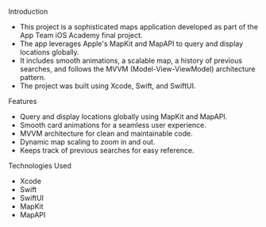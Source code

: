 Introduction
- This project is a sophisticated maps application developed as part of the App Team iOS Academy final project.
- The app leverages Apple's MapKit and MapAPI to query and display locations globally.
- It includes smooth animations, a scalable map, a history of previous searches, and follows the MVVM (Model-View-ViewModel) architecture pattern.
- The project was built using Xcode, Swift, and SwiftUI.

Features
- Query and display locations globally using MapKit and MapAPI.
- Smooth card animations for a seamless user experience.
- MVVM architecture for clean and maintainable code.
- Dynamic map scaling to zoom in and out.
- Keeps track of previous searches for easy reference.

Technologies Used
- Xcode
- Swift
- SwiftUI
- MapKit
- MapAPI
